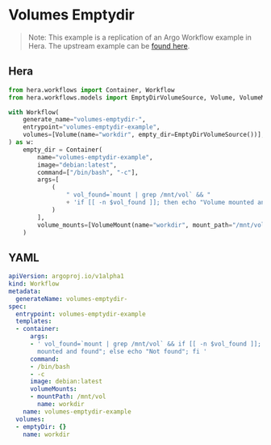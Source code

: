 # Volumes Emptydir

> Note: This example is a replication of an Argo Workflow example in Hera. The upstream example can be [found here](https://github.com/argoproj/argo-workflows/blob/master/examples/volumes-emptydir.yaml).



## Hera

```python
from hera.workflows import Container, Workflow
from hera.workflows.models import EmptyDirVolumeSource, Volume, VolumeMount

with Workflow(
    generate_name="volumes-emptydir-",
    entrypoint="volumes-emptydir-example",
    volumes=[Volume(name="workdir", empty_dir=EmptyDirVolumeSource())],
) as w:
    empty_dir = Container(
        name="volumes-emptydir-example",
        image="debian:latest",
        command=["/bin/bash", "-c"],
        args=[
            (
                " vol_found=`mount | grep /mnt/vol` && "
                + 'if [[ -n $vol_found ]]; then echo "Volume mounted and found"; else echo "Not found"; fi '
            )
        ],
        volume_mounts=[VolumeMount(name="workdir", mount_path="/mnt/vol")],
    )
```

## YAML

```yaml
apiVersion: argoproj.io/v1alpha1
kind: Workflow
metadata:
  generateName: volumes-emptydir-
spec:
  entrypoint: volumes-emptydir-example
  templates:
  - container:
      args:
      - ' vol_found=`mount | grep /mnt/vol` && if [[ -n $vol_found ]]; then echo "Volume
        mounted and found"; else echo "Not found"; fi '
      command:
      - /bin/bash
      - -c
      image: debian:latest
      volumeMounts:
      - mountPath: /mnt/vol
        name: workdir
    name: volumes-emptydir-example
  volumes:
  - emptyDir: {}
    name: workdir
```
